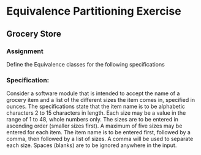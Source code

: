 # Equivalence Partitioning Exercise
## Grocery Store
### Assignment
Define the Equivalence classes for the following specifications
### Specification:
Consider a software module that is intended to accept the name of a grocery item and a list of the different sizes the item comes in, specified in ounces. The specifications state that the item name is to be alphabetic characters 2 to 15 characters in length. Each size may be a value in the range of 1 to 48, whole numbers only. The sizes are to be entered in ascending order (smaller sizes first). A maximum of five sizes may be entered for each item. The item name is to be entered first, followed by a comma, then followed by a list of sizes. A comma will be used to separate each size. Spaces (blanks) are to be ignored anywhere in the input.
